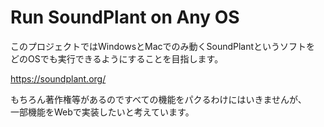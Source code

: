 # Run SoundPlant on Any OS  
  
このプロジェクトではWindowsとMacでのみ動くSoundPlantというソフトを  
どのOSでも実行できるようにすることを目指します。  
  
https://soundplant.org/

もちろん著作権等があるのですべての機能をパクるわけにはいきませんが、  
一部機能をWebで実装したいと考えています。
